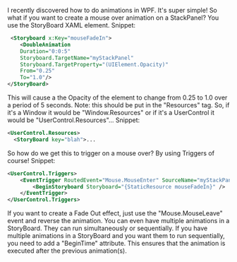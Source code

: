 <!--
author: JP Richardson
publish: Tue Aug 10 2010 22:18:11 GMT-0500 (CDT)
status: publish
type: post
link: https://procbits.wordpress.com/2010/08/10/storyboard-animations-in-wpf/
tags: WPF
slug: 2010/08/10/storyboard-animations-in-wpf
title: StoryBoard: Animations in WPF
-->



I recently discovered how to do animations in WPF. It's super simple! So
what if you want to create a mouse over animation on a StackPanel? You
use the StoryBoard XAML element. Snippet:

```xml
 <Storyboard x:Key="mouseFadeIn">
    <DoubleAnimation  
    Duration="0:0:5"  
    Storyboard.TargetName="myStackPanel"  
    Storyboard.TargetProperty="(UIElement.Opacity)"
    From="0.25"
    To="1.0"/>
</StoryBoard>
```

This will cause a the Opacity of the element to change from 0.25 to 1.0
over a period of 5 seconds. Note: this should be put in the "Resources"
tag. So, if it's a Window it would be "Window.Resources" or if it's a
UserControl it would be "UserControl.Resources"... Snippet:

```xml
<UserControl.Resources>
  <StoryBoard key="blah">...
```

So how do we get this to trigger on a mouse over? By using Triggers of
course! Snippet:

```xml
<UserControl.Triggers>
    <EventTrigger RoutedEvent="Mouse.MouseEnter" SourceName="myStackPanel">
        <BeginStoryboard Storyboard="{StaticResource mouseFadeIn}" />
    </EventTrigger>
</UserControl.Triggers>
```

If you want to create a Fade Out effect, just use the "Mouse.MouseLeave"
event and reverse the animation. You can even have multiple animations
in a StoryBoard. They can run simultaneously or sequentially. If you
have multiple animations in a StoryBoard and you want them to run
sequentially, you need to add a "BeginTime" attribute. This ensures that
the animation is executed after the previous animation(s).


